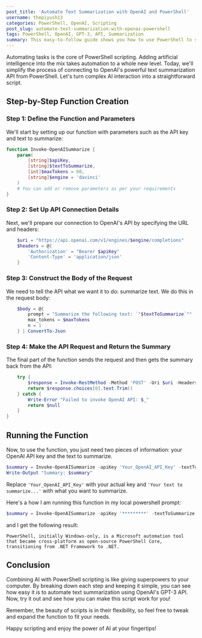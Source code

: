 ```yaml
---
post_title: 'Automate Text Summarization with OpenAI and PowerShell'
username: thepiyush13
categories: PowerShell, OpenAI, Scripting
post_slug: automate-text-summarization-with-openai-powershell
tags: PowerShell, OpenAI, GPT-3, API, Summarization
summary: This easy-to-follow guide shows you how to use PowerShell to summarize text using OpenAI's GPT-3 API.
---
```


Automating tasks is the core of PowerShell scripting. Adding artificial intelligence into the mix takes automation to a whole new level. Today, we'll simplify the process of connecting to OpenAI's powerful text summarization API from PowerShell. Let's turn complex AI interaction into a straightforward script.

## Step-by-Step Function Creation

### Step 1: Define the Function and Parameters

We'll start by setting up our function with parameters such as the API key and text to summarize:

```powershell
function Invoke-OpenAISummarize {
    param(
        [string]$apiKey,
        [string]$textToSummarize,
        [int]$maxTokens = 60,
        [string]$engine = 'davinci'
    )
    # You can add or remove parameters as per your requirements
}
```

### Step 2: Set Up API Connection Details

Next, we'll prepare our connection to OpenAI's API by specifying the URL and headers:

```powershell
    $uri = "https://api.openai.com/v1/engines/$engine/completions"
    $headers = @{
        'Authorization' = "Bearer $apiKey"
        'Content-Type' = 'application/json'
    }
```

### Step 3: Construct the Body of the Request

We need to tell the API what we want it to do: summarize text. We do this in the request body:

```powershell
    $body = @{
        prompt = "Summarize the following text: `"$textToSummarize`""
        max_tokens = $maxTokens
        n = 1
    } | ConvertTo-Json
```

### Step 4: Make the API Request and Return the Summary

The final part of the function sends the request and then gets the summary back from the API:

```powershell
    try {
        $response = Invoke-RestMethod -Method 'POST' -Uri $uri -Headers $headers -Body $body -ErrorAction Stop
        return $response.choices[0].text.Trim()
    } catch {
        Write-Error "Failed to invoke OpenAI API: $_"
        return $null
    }
}
```

## Running the Function

Now, to use the function, you just need two pieces of information: your OpenAI API key and the text to summarize.

```powershell
$summary = Invoke-OpenAISummarize -apiKey 'Your_OpenAI_API_Key' -textToSummarize 'Your text to summarize...'
Write-Output "Summary: $summary"
```

Replace `'Your_OpenAI_API_Key'` with your actual key and `'Your text to summarize...'` with what you want to summarize.

Here's a how I am running this function in my local powershell prompt:
```powershell
$summary = Invoke-OpenAISummarize -apiKey '*********' -textToSummarize 'PowerShell is a task automation and configuration management program from Microsoft, consisting of a command-line shell and the associated scripting language. Initially a Windows component only, known as Windows PowerShell, it was made open-source and cross-platform on August 18, 2016, with the introduction of PowerShell Core.[5] The former is built on the .NET Framework, the latter on .NET (previously .NET Core).'
```
and I get the following result:
```
PowerShell, initially Windows-only, is a Microsoft automation tool that became cross-platform as open-source PowerShell Core, transitioning from .NET Framework to .NET.
```

## Conclusion

Combining AI with PowerShell scripting is like giving superpowers to your computer. By breaking down each step and keeping it simple, you can see how easy it is to automate text summarization using OpenAI's GPT-3 API. Now, try it out and see how you can make this script work for you!

Remember, the beauty of scripts is in their flexibility, so feel free to tweak and expand the function to fit your needs.

Happy scripting and enjoy the power of AI at your fingertips!
